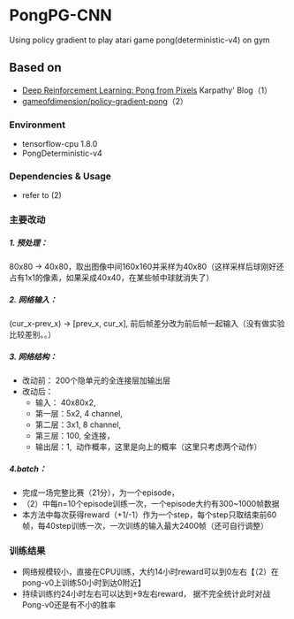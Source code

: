 # PongPG-CNN
Using policy gradient to play atari game pong(deterministic-v4) on gym


Based on
------------
* [Deep Reinforcement Learning: Pong from Pixels](http://karpathy.github.io/2016/05/31/rl/)  Karpathy' Blog（1）
* [gameofdimension/policy-gradient-pong](https://github.com/gameofdimension/policy-gradient-pong)（2）

### Environment
* tensorflow-cpu 1.8.0
* PongDeterministic-v4

### Dependencies & Usage
* refer to (2)
  
### 主要改动
##### 1. 预处理：
80x80 -> 40x80，取出图像中间160x160并采样为40x80（这样采样后球刚好还占有1x1的像素，如果采成40x40，在某些帧中球就消失了）
##### 2. 网络输入：
(cur_x-prev_x) -> [prev_x, cur_x], 前后帧差分改为前后帧一起输入（没有做实验比较差别。。）
##### 3. 网络结构： 
* 改动前： 200个隐单元的全连接层加输出层
* 改动后：
  * 输入：  40x80x2,
  * 第一层：5x2, 4 channel, 
  * 第二层：3x1, 8 channel,
  * 第三层：100, 全连接，
  * 输出层：1,  动作概率，这里是向上的概率（这里只考虑两个动作）
##### 4.batch：
* 完成一场完整比赛（21分），为一个episode，
* （2）中每n=10个episode训练一次，一个episode大约有300~1000帧数据
* 本方法中每次获得reward（+1/-1）作为一个step，每个step只取结束前60帧，每40step训练一次，一次训练的输入最大2400帧（还可自行调整）
    
### 训练结果 
* 网络规模较小，直接在CPU训练，大约14小时reward可以到0左右【（2）在pong-v0上训练50小时到达0附近】
* 持续训练约24小时左右可以达到+9左右reward， 据不完全统计此时对战Pong-v0还是有不小的胜率
